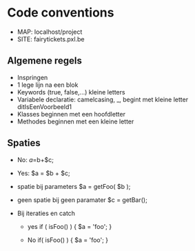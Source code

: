 # Code conventions

- MAP: localhost/project
- SITE: fairytickets.pxl.be
## Algemene regels

  - Inspringen
  - 1 lege lijn na een blok
  - Keywords (true, false,...) kleine letters
  - Variabele declaratie: camelcasing, _, begint met kleine letter
      ditIsEenVoorbeeld1
  - Klasses beginnen met een hoofdletter
  - Methodes beginnen met een kleine letter

## Spaties
  - No:
    $a=$b+$c;

  - Yes:
    $a = $b + $c;
    
  - spatie bij parameters
    $a = getFoo( $b );
    
  - geen spatie bij geen paramater
    $c = getBar();
    
  - Bij iteraties en catch
    - yes
      if ( isFoo() ) {
    	$a = 'foo';
      }
    
    - No
      if( isFoo() ) {
    	$a = 'foo';
      }
